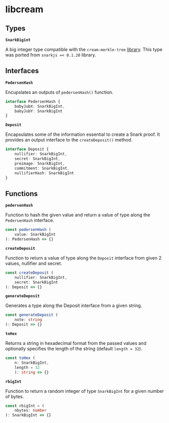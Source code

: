# libcream

## Types

**`SnarkBigint`**

A big integer type compatible with the `cream-merkle-tree` [library](https://github.com/kazuakiishiguro/cream-merkle-tree). This type was ported from `snarkjs =< 0.1.20` library.

## Interfaces

**`PedersenHash`**

Encupslates an outputs of `pedersenHash()` function.

```typescript
interface PedersenHash {
    babyJubX: SnarkBigInt,
    babyJubY: SnarkBigInt
}
```

**`Deposit`**

Encapsulates some of the information essential to create a Snark proof. It provides an output interface to the `createDeposit()` method.

```typescript
interface Deposit {
    nullifier: SnarkBigInt,
    secret: SnarkBigInt,
    preimage: SnarkBigInt,
    commitment: SnarkBigInt,
    nullifierHash: SnarkBigInt
}
```

## Functions

**`pedersenHash`**

Function to hash the given value and return a value of type along the `PedersenHash` interface.

```typescript
const pedersenHash (
	value: SnarkBigInt
): PedersenHash => {}
```

**`createDeposit`**

Function to return a value of type along the `Deposit` interface from given 2 values, nullifier and secret.

```typescript
const createDeposit (
	nullifier: SnarkBigInt,
	secret: SnarkBigInt
): Deposit => {}
```

**`generateDeposit`**

Generates a type along the Deposit interface from a given string.

```typescript
const generateDeposit (
	note: string
): Deposit => {}
```

**`toHex`**

Returns a string in hexadecimal format from the passed values and optionally specifies the length of the string (default `length = 32`).

```typescript
const toHex (
	n: SnarkBigInt,
	length = 32
	): string => {}
```

**`rbigInt`**

Function to return a random integer of type `SnarkBigInt` for a given number of bytes.

```typescript
const rbigInt = (
    nbytes: number
): SnarkBigInt => {}
```
